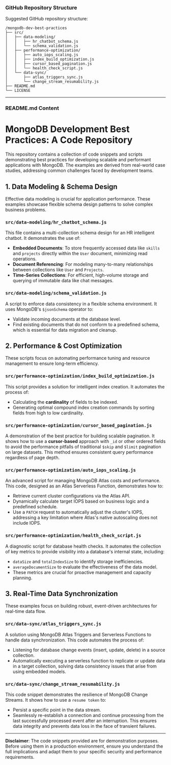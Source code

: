 ### **GitHub Repository Structure**

Suggested GitHub repository structure:

```
/mongodb-dev-best-practices
├── src/
│   ├── data-modeling/
│   │   ├── hr_chatbot_schema.js
│   │   └── schema_validation.js
│   ├── performance-optimization/
│   │   ├── auto_iops_scaling.js
│   │   ├── index_build_optimization.js
│   │   ├── cursor_based_pagination.js
│   │   └── health_check_script.js
│   └── data-sync/
│       ├── atlas_triggers_sync.js
│       └── change_stream_resumability.js
├── README.md
└── LICENSE
```

-----

### **README.md Content**

# MongoDB Development Best Practices: A Code Repository

This repository contains a collection of code snippets and scripts demonstrating best practices for developing scalable and performant applications with MongoDB. The examples are derived from real-world case studies, addressing common challenges faced by development teams.

## 1\. Data Modeling & Schema Design

Effective data modeling is crucial for application performance. These examples showcase flexible schema design patterns to solve complex business problems.

### `src/data-modeling/hr_chatbot_schema.js`

This file contains a multi-collection schema design for an HR intelligent chatbot. It demonstrates the use of:

  * **Embedded Documents**: To store frequently accessed data like `skills` and `projects` directly within the `User` document, minimizing read operations.
  * **Document Referencing**: For modeling many-to-many relationships between collections like `User` and `Projects`.
  * **Time-Series Collections**: For efficient, high-volume storage and querying of immutable data like chat messages.

### `src/data-modeling/schema_validation.js`

A script to enforce data consistency in a flexible schema environment. It uses MongoDB's `$jsonSchema` operator to:

  * Validate incoming documents at the database level.
  * Find existing documents that do not conform to a predefined schema, which is essential for data migration and cleanup.

## 2\. Performance & Cost Optimization

These scripts focus on automating performance tuning and resource management to ensure long-term efficiency.

### `src/performance-optimization/index_build_optimization.js`

This script provides a solution for intelligent index creation. It automates the process of:

  * Calculating the **cardinality** of fields to be indexed.
  * Generating optimal compound index creation commands by sorting fields from high to low cardinality.

### `src/performance-optimization/cursor_based_pagination.js`

A demonstration of the best practice for building scalable pagination. It shows how to use a **cursor-based** approach with `_id` or other ordered fields to avoid the performance pitfalls of traditional `$skip` and `$limit` pagination on large datasets. This method ensures consistent query performance regardless of page depth.

### `src/performance-optimization/auto_iops_scaling.js`

An advanced script for managing MongoDB Atlas costs and performance. This code, designed as an Atlas Serverless Function, demonstrates how to:

  * Retrieve current cluster configurations via the Atlas API.
  * Dynamically calculate target IOPS based on business logic and a predefined schedule.
  * Use a `PATCH` request to automatically adjust the cluster's IOPS, addressing a key limitation where Atlas's native autoscaling does not include IOPS.

### `src/performance-optimization/health_check_script.js`

A diagnostic script for database health checks. It automates the collection of key metrics to provide visibility into a database's internal state, including:

  * `dataSize` and `totalIndexSize` to identify storage inefficiencies.
  * `averageDocumentSize` to evaluate the effectiveness of the data model.
  * These metrics are crucial for proactive management and capacity planning.

## 3\. Real-Time Data Synchronization

These examples focus on building robust, event-driven architectures for real-time data flow.

### `src/data-sync/atlas_triggers_sync.js`

A solution using MongoDB Atlas Triggers and Serverless Functions to handle data synchronization. This code automates the process of:

  * Listening for database change events (insert, update, delete) in a source collection.
  * Automatically executing a serverless function to replicate or update data in a target collection, solving data consistency issues that arise from using embedded models.

### `src/data-sync/change_stream_resumability.js`

This code snippet demonstrates the resilience of MongoDB Change Streams. It shows how to use a `resume token` to:

  * Persist a specific point in the data stream.
  * Seamlessly re-establish a connection and continue processing from the last successfully processed event after an interruption. This ensures data integrity and prevents data loss in the face of transient failures.

-----

**Disclaimer**: The code snippets provided are for demonstration purposes. Before using them in a production environment, ensure you understand the full implications and adapt them to your specific security and performance requirements.